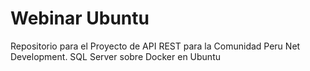 # Webinar Ubuntu
Repositorio para el Proyecto de API REST para la Comunidad Peru Net Development. SQL Server sobre Docker en Ubuntu
